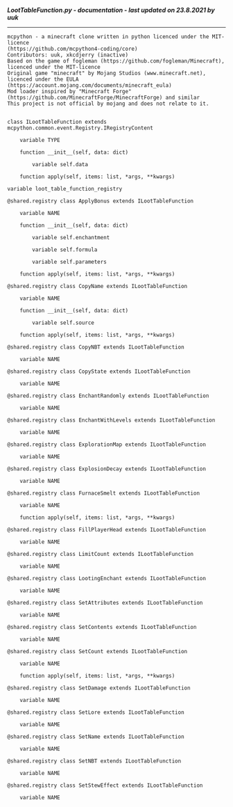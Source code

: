 ***LootTableFunction.py - documentation - last updated on 23.8.2021 by uuk***
___

    mcpython - a minecraft clone written in python licenced under the MIT-licence 
    (https://github.com/mcpython4-coding/core)
    Contributors: uuk, xkcdjerry (inactive)
    Based on the game of fogleman (https://github.com/fogleman/Minecraft), licenced under the MIT-licence
    Original game "minecraft" by Mojang Studios (www.minecraft.net), licenced under the EULA
    (https://account.mojang.com/documents/minecraft_eula)
    Mod loader inspired by "Minecraft Forge" (https://github.com/MinecraftForge/MinecraftForge) and similar
    This project is not official by mojang and does not relate to it.


    class ILootTableFunction extends mcpython.common.event.Registry.IRegistryContent

        variable TYPE

        function __init__(self, data: dict)

            variable self.data

        function apply(self, items: list, *args, **kwargs)

    variable loot_table_function_registry

    @shared.registry class ApplyBonus extends ILootTableFunction

        variable NAME

        function __init__(self, data: dict)

            variable self.enchantment

            variable self.formula

            variable self.parameters

        function apply(self, items: list, *args, **kwargs)

    @shared.registry class CopyName extends ILootTableFunction

        variable NAME

        function __init__(self, data: dict)

            variable self.source

        function apply(self, items: list, *args, **kwargs)

    @shared.registry class CopyNBT extends ILootTableFunction

        variable NAME

    @shared.registry class CopyState extends ILootTableFunction

        variable NAME

    @shared.registry class EnchantRandomly extends ILootTableFunction

        variable NAME

    @shared.registry class EnchantWithLevels extends ILootTableFunction

        variable NAME

    @shared.registry class ExplorationMap extends ILootTableFunction

        variable NAME

    @shared.registry class ExplosionDecay extends ILootTableFunction

        variable NAME

    @shared.registry class FurnaceSmelt extends ILootTableFunction

        variable NAME

        function apply(self, items: list, *args, **kwargs)

    @shared.registry class FillPlayerHead extends ILootTableFunction

        variable NAME

    @shared.registry class LimitCount extends ILootTableFunction

        variable NAME

    @shared.registry class LootingEnchant extends ILootTableFunction

        variable NAME

    @shared.registry class SetAttributes extends ILootTableFunction

        variable NAME

    @shared.registry class SetContents extends ILootTableFunction

        variable NAME

    @shared.registry class SetCount extends ILootTableFunction

        variable NAME

        function apply(self, items: list, *args, **kwargs)

    @shared.registry class SetDamage extends ILootTableFunction

        variable NAME

    @shared.registry class SetLore extends ILootTableFunction

        variable NAME

    @shared.registry class SetName extends ILootTableFunction

        variable NAME

    @shared.registry class SetNBT extends ILootTableFunction

        variable NAME

    @shared.registry class SetStewEffect extends ILootTableFunction

        variable NAME